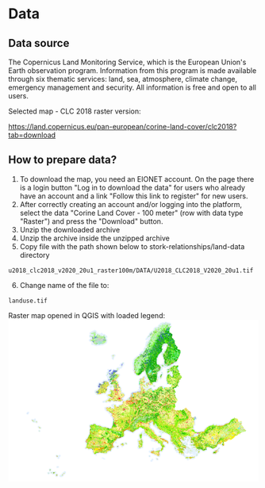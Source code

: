# Data

## Data source
The Copernicus Land Monitoring Service, which is the European Union's Earth observation program. Information from this program is made available through six thematic services: land, sea, atmosphere, climate change, emergency management and security. All information is free and open to all users.

Selected map - CLC 2018 raster version:

https://land.copernicus.eu/pan-european/corine-land-cover/clc2018?tab=download


## How to prepare data?
1. To download the map, you need an EIONET account. On the page there is a login button "Log in to download the data" for users who already have an account and a link "Follow this link to register" for new users.
2. After correctly creating an account and/or logging into the platform, select the data "Corine Land Cover - 100 meter" (row with data type "Raster") and press the "Download" button.
3. Unzip the downloaded archive
4. Unzip the archive inside the unzipped archive
5. Copy file with the path shown below to stork-relationships/land-data directory
```
u2018_clc2018_v2020_20u1_raster100m/DATA/U2018_CLC2018_V2020_20u1.tif
```
6. Change name of the file to:
```
landuse.tif
```


Raster map opened in QGIS with loaded legend:
![Raster map in QGIS](Raster_map_with_legend.png)